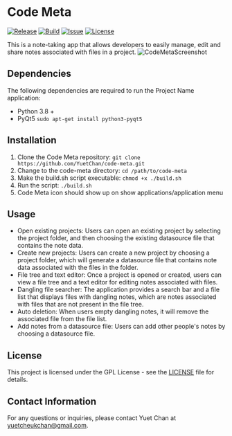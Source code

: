 # Code Meta

[![Release](https://img.shields.io/badge/Release-v1.0.0-blue.svg)](https://github.com/YuetChan/code-meta/releases/tag/v1.0.0)
[![Build](https://img.shields.io/badge/Build-Passing-brightgreen.svg)](https://github.com/YuetChan/code-meta)
[![Issue](https://img.shields.io/github/issues/YuetChan/code-meta)](https://github.com/YuetChan/code-meta/issues)
[![License](https://img.shields.io/badge/License-GPL-yellow.svg)](https://github.com/YuetChan/code-meta/blob/main/LICENSE)

This is a note-taking app that allows developers to easily manage, edit and share notes associated with files in a project.
![CodeMetaScreenshot](https://i.ibb.co/59ywKSy/Screenshot-from-2023-06-29-23-53-00.png)
## Dependencies

The following dependencies are required to run the Project Name application:

- Python 3.8 +
- PyQt5 `sudo apt-get install python3-pyqt5`

## Installation

1. Clone the Code Meta repository: `git clone https://github.com/YuetChan/code-meta.git`
2. Change to the code-meta directory: `cd /path/to/code-meta`
3. Make the build.sh script executable: `chmod +x ./build.sh`
4. Run the script: `./build.sh`
5. Code Meta icon should show up on show applications/application menu

## Usage

- Open existing projects: Users can open an existing project by selecting the project folder, and then choosing the existing datasource file that contains the note data.
- Create new projects: Users can create a new project by choosing a project folder, which will generate a datasource file that contains note data associated with the files in the folder. 
- File tree and text editor: Once a project is opened or created, users can view a file tree and a text editor for editing notes associated with files.
- Dangling file searcher: The application provides a search bar and a file list that displays files with dangling notes, which are notes associated with files that are not present in the file tree.
- Auto deletion: When users empty dangling notes, it will remove the associated file from the file list.
- Add notes from a datasource file: Users can add other people's notes by choosing a datasource file.


## License

This project is licensed under the GPL License - see the [LICENSE](https://github.com/YuetChan/code-meta/blob/master/LICENSE)
 file for details.

## Contact Information

For any questions or inquiries, please contact Yuet Chan at yuetcheukchan@gmail.com.
